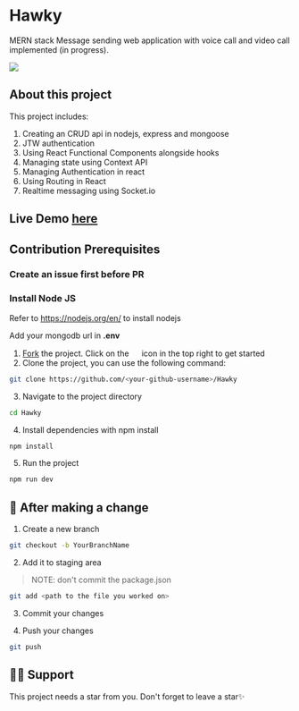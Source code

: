 # Hawky
MERN stack Message sending web application with voice call and video call implemented (in progress).

<img src="https://user-images.githubusercontent.com/85039185/222900506-563ecb5f-bc26-4fe3-a0c2-6c826e8b7d5f.png" />

## About this project

This project includes:

1. Creating an CRUD api in nodejs, express and mongoose
2. JTW authentication
3. Using React Functional Components alongside hooks
4. Managing state using Context API
5. Managing Authentication in react
6. Using Routing in React
7. Realtime messaging using Socket.io


## Live Demo [here](https://hawky.vercel.app)

## Contribution Prerequisites

### Create an issue first before PR

### Install Node JS

Refer to https://nodejs.org/en/ to install nodejs

Add your mongodb url in **.env**


1. [Fork](https://github.com/ghasty003/Hawky/fork) the project. Click on the <a href="https://github.com/ghasty003/Hawky/fork"><img src="https://i.imgur.com/G4z1kEe.png" height="15" width="15"></a> icon in the top right to get started
2. Clone the project, you can use the following command:

```bash
git clone https://github.com/<your-github-username>/Hawky
```

3. Navigate to the project directory

```bash
cd Hawky
```

4. Install dependencies with npm install

```bash
npm install
```

5. Run the project

```bash
npm run dev
```

## 🥂 After making a change

1. Create a new branch

```bash
git checkout -b YourBranchName
```

2. Add it to staging area

> NOTE: don't commit the package.json

```bash
git add <path to the file you worked on>
```

3. Commit your changes

4. Push your changes

```bash
git push
```
## 🙏🏽 Support

This project needs a star️ from you. Don't forget to leave a star✨
